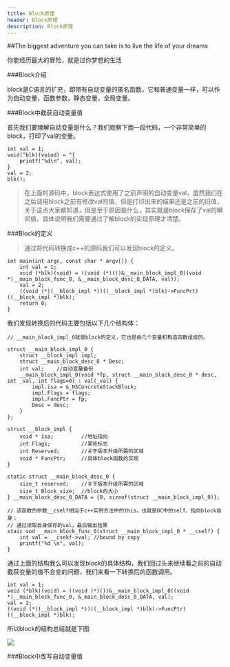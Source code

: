```yaml
---
title: Block原理
header: Block原理
description: Block原理
---
```


##The biggest adventure you can take is to live the life of your dreams

你能经历最大的冒险，就是过你梦想的生活

###Block介绍

block是C语言的扩充，即带有自动变量的匿名函数，它和普通变量一样，可以作为自动变量，函数参数，静态变量，全局变量。

###Block中截获自动变量值

首先我们要理解自动变量是什么？我们观察下面一段代码，一个非常简单的block，打印了val的变量。

	int val = 1;
	void(^blk)(voiod) = ^{
		printf("%d\n", val);
	}
	val = 2;
	blk();
	
>在上面的源码中，block表达式使用了之前声明的自动变量val，虽然我们在之后调用block之前有修改val的值，但是打印出来的结果还是之前的旧值，关于这点大家都知道，但是至于原因是什么，其实就是block保存了val的瞬间值，具体说明我们需要通过了解block的实现原理才清楚。

###Block的定义

>通过将代码转换成c++的源码我们可以发现block的定义。

	int main(int argc, const char * argv[]) {
		int val = 1;
		void (*blk)(void) = ((void (*)())&__main_block_impl_0((void *)__main_block_func_0, &__main_block_desc_0_DATA, val));
		val = 2;
		((void (*)(__block_impl *))((__block_impl *)blk)->FuncPrt)((__block_impl *)blk);
		return 0;
	}
	
我们发现转换后的代码主要包括以下几个结构体：

	// __main_block_impl_0就是block的定义，它也是由几个变量和构造函数组成的。
	
	struct __main_block_impl_0 {
		struct __block_impl impl;
		struct __main_block_desc_0 * Desc;
		int val;	//自动变量备份
		__main_block_impl_0(void *fp, struct __main_block_desc_0 * desc, int _val, int flags=0) : val(_val) {
			impl.isa = &_NSConcreteStackBlock;
			impl.Flags = flags;
			impl.FuncPtr = fp;
			Desc = desc;
		}
	};
	
	struct __block_impl {
		void * isa;			//地址指向
		int Flags;			//某些标志
		int Reserved;		//关于版本升级所需的区域
		void * FuncPtr;		//具体block函数的实现
	}
	
	static struct __main_block_desc_0 {
		size_t reserved;	//关于版本升级所需的区域
		size_t Block_size;	//block的大小
	} __main_block_desc_0_DATA = {0, sizeof(struct __main_block_impl_0)};
	
	// 该函数的参数__cself相当于c++实例方法中的this，也就是OC中的self，指向block自身；
	// 通过读取自身保存的val，最后输出结果
	staic vod __main_block_func_0(struct __main_block_impl_0 * __cself) {
		int val = __csekf->val;	//bound by copy
		printf("%d \n", val);
	}
	
通过上面的结构我么可以发现block的具体结构，我们回过头来继续看之前的自动截获变量的值不会变的问题，我们来看一下转换后的函数调用。

	int val = 1;
	void (*blk)(void) = ((void (*)())&__main_block_impl_0((void *)__main_block_func_0, &_main_block_desc_0_DATA, val);
	val = 2;
	((void (*)(__block_impl *))((__block_impl *)blk)->FuncPtr)((__block_impl *)blk);
	
所以block的结构总结就是下图:

![](https://Jeremy1221.github.io/img/retain_cycle/block_struct.png)

###Block中改写自动变量值

	
	
	
	
	
	
	
	
	
	
	
	
	
	
	
	
	
	
	
	